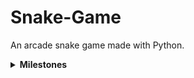 # Snake-Game
An arcade snake game made with Python. 

<details><summary><b>Milestones<b/></summary>
<hr>
  
  - Todo
      - Obstacles
      - Second Player and Lives
      - Other Level
      - Main Menu
      - AI Snake
      - Login
      - Leader Board
      - Save Progress
  
  - Completed
     - Respawn Snake
     - Border Collision
     - Score
     - Spawning apple and snake growth
     - Snake motion
    
